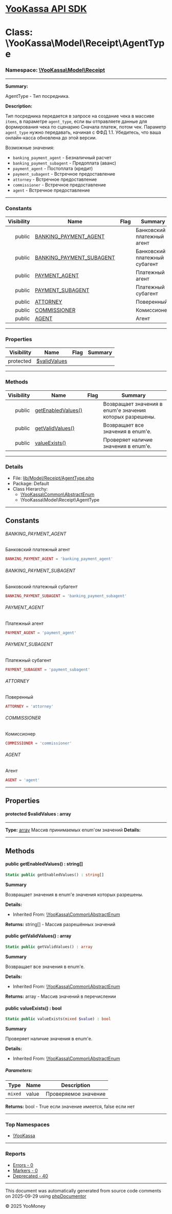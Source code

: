 # [YooKassa API SDK](../home.md)

# Class: \YooKassa\Model\Receipt\AgentType
### Namespace: [\YooKassa\Model\Receipt](../namespaces/yookassa-model-receipt.md)
---
**Summary:**

AgentType - Тип посредника.

**Description:**

Тип посредника передается в запросе на создание чека в массиве `items`, в параметре `agent_type`,
если вы отправляете данные для формирования чека по сценарию Сначала платеж, потом чек.
Параметр `agent_type` нужно передавать, начиная с ФФД 1.1. Убедитесь, что ваша онлайн-касса обновлена до этой версии.

Возможные значения:
- `banking_payment_agent` - Безналичный расчет
- `banking_payment_subagent` - Предоплата (аванс)
- `payment_agent` - Постоплата (кредит)
- `payment_subagent` - Встречное предоставление
- `attorney` - Встречное предоставление
- `commissioner` - Встречное предоставление
- `agent` - Встречное предоставление

---
### Constants
| Visibility | Name | Flag | Summary |
| ----------:| ---- | ---- | ------- |
| public | [BANKING_PAYMENT_AGENT](../classes/YooKassa-Model-Receipt-AgentType.md#constant_BANKING_PAYMENT_AGENT) |  | Банковский платежный агент |
| public | [BANKING_PAYMENT_SUBAGENT](../classes/YooKassa-Model-Receipt-AgentType.md#constant_BANKING_PAYMENT_SUBAGENT) |  | Банковский платежный субагент |
| public | [PAYMENT_AGENT](../classes/YooKassa-Model-Receipt-AgentType.md#constant_PAYMENT_AGENT) |  | Платежный агент |
| public | [PAYMENT_SUBAGENT](../classes/YooKassa-Model-Receipt-AgentType.md#constant_PAYMENT_SUBAGENT) |  | Платежный субагент |
| public | [ATTORNEY](../classes/YooKassa-Model-Receipt-AgentType.md#constant_ATTORNEY) |  | Поверенный |
| public | [COMMISSIONER](../classes/YooKassa-Model-Receipt-AgentType.md#constant_COMMISSIONER) |  | Комиссионер |
| public | [AGENT](../classes/YooKassa-Model-Receipt-AgentType.md#constant_AGENT) |  | Агент |

---
### Properties
| Visibility | Name | Flag | Summary |
| ----------:| ---- | ---- | ------- |
| protected | [$validValues](../classes/YooKassa-Model-Receipt-AgentType.md#property_validValues) |  |  |

---
### Methods
| Visibility | Name | Flag | Summary |
| ----------:| ---- | ---- | ------- |
| public | [getEnabledValues()](../classes/YooKassa-Common-AbstractEnum.md#method_getEnabledValues) |  | Возвращает значения в enum'е значения которых разрешены. |
| public | [getValidValues()](../classes/YooKassa-Common-AbstractEnum.md#method_getValidValues) |  | Возвращает все значения в enum'e. |
| public | [valueExists()](../classes/YooKassa-Common-AbstractEnum.md#method_valueExists) |  | Проверяет наличие значения в enum'e. |

---
### Details
* File: [lib/Model/Receipt/AgentType.php](../../lib/Model/Receipt/AgentType.php)
* Package: Default
* Class Hierarchy: 
  * [\YooKassa\Common\AbstractEnum](../classes/YooKassa-Common-AbstractEnum.md)
  * \YooKassa\Model\Receipt\AgentType

---
## Constants
<a name="constant_BANKING_PAYMENT_AGENT" class="anchor"></a>
###### BANKING_PAYMENT_AGENT
Банковский платежный агент

```php
BANKING_PAYMENT_AGENT = 'banking_payment_agent'
```


<a name="constant_BANKING_PAYMENT_SUBAGENT" class="anchor"></a>
###### BANKING_PAYMENT_SUBAGENT
Банковский платежный субагент

```php
BANKING_PAYMENT_SUBAGENT = 'banking_payment_subagent'
```


<a name="constant_PAYMENT_AGENT" class="anchor"></a>
###### PAYMENT_AGENT
Платежный агент

```php
PAYMENT_AGENT = 'payment_agent'
```


<a name="constant_PAYMENT_SUBAGENT" class="anchor"></a>
###### PAYMENT_SUBAGENT
Платежный субагент

```php
PAYMENT_SUBAGENT = 'payment_subagent'
```


<a name="constant_ATTORNEY" class="anchor"></a>
###### ATTORNEY
Поверенный

```php
ATTORNEY = 'attorney'
```


<a name="constant_COMMISSIONER" class="anchor"></a>
###### COMMISSIONER
Комиссионер

```php
COMMISSIONER = 'commissioner'
```


<a name="constant_AGENT" class="anchor"></a>
###### AGENT
Агент

```php
AGENT = 'agent'
```



---
## Properties
<a name="property_validValues"></a>
#### protected $validValues : array
---
**Type:** <a href="../array"><abbr title="array">array</abbr></a>
Массив принимаемых enum&#039;ом значений
**Details:**



---
## Methods
<a name="method_getEnabledValues" class="anchor"></a>
#### public getEnabledValues() : string[]

```php
Static public getEnabledValues() : string[]
```

**Summary**

Возвращает значения в enum'е значения которых разрешены.

**Details:**
* Inherited From: [\YooKassa\Common\AbstractEnum](../classes/YooKassa-Common-AbstractEnum.md)

**Returns:** string[] - Массив разрешённых значений


<a name="method_getValidValues" class="anchor"></a>
#### public getValidValues() : array

```php
Static public getValidValues() : array
```

**Summary**

Возвращает все значения в enum'e.

**Details:**
* Inherited From: [\YooKassa\Common\AbstractEnum](../classes/YooKassa-Common-AbstractEnum.md)

**Returns:** array - Массив значений в перечислении


<a name="method_valueExists" class="anchor"></a>
#### public valueExists() : bool

```php
Static public valueExists(mixed $value) : bool
```

**Summary**

Проверяет наличие значения в enum'e.

**Details:**
* Inherited From: [\YooKassa\Common\AbstractEnum](../classes/YooKassa-Common-AbstractEnum.md)

##### Parameters:
| Type | Name | Description |
| ---- | ---- | ----------- |
| <code lang="php">mixed</code> | value  | Проверяемое значение |

**Returns:** bool - True если значение имеется, false если нет



---

### Top Namespaces

* [\YooKassa](../namespaces/yookassa.md)

---

### Reports
* [Errors - 0](../reports/errors.md)
* [Markers - 0](../reports/markers.md)
* [Deprecated - 40](../reports/deprecated.md)

---

This document was automatically generated from source code comments on 2025-09-29 using [phpDocumentor](http://www.phpdoc.org/)

&copy; 2025 YooMoney